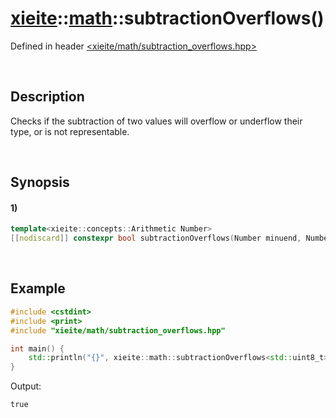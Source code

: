 # [xieite](../../xieite.md)\:\:[math](../../math.md)\:\:subtractionOverflows\(\)
Defined in header [<xieite/math/subtraction_overflows.hpp>](../../../include/xieite/math/subtraction_overflows.hpp)

&nbsp;

## Description
Checks if the subtraction of two values will overflow or underflow their type, or is not representable.

&nbsp;

## Synopsis
#### 1)
```cpp
template<xieite::concepts::Arithmetic Number>
[[nodiscard]] constexpr bool subtractionOverflows(Number minuend, Number subtrahend) noexcept;
```

&nbsp;

## Example
```cpp
#include <cstdint>
#include <print>
#include "xieite/math/subtraction_overflows.hpp"

int main() {
    std::println("{}", xieite::math::subtractionOverflows<std::uint8_t>(4, 90));
}
```
Output:
```
true
```
